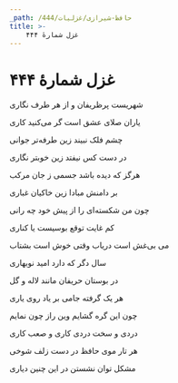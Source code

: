 ```yaml
---
_path: /حافظ-شیرازی/غزلیات/444
title: >-
    غزل شمارهٔ ۴۴۴
---
```

# غزل شمارهٔ ۴۴۴

<div class="b" id="bn1"><div class="m1"><p>شهریست پرظریفان و از هر طرف نگاری</p></div>
<div class="m2"><p>یاران صلای عشق است گر می‌کنید کاری</p></div></div>
<div class="b" id="bn2"><div class="m1"><p>چشم فلک نبیند زین طرفه‌تر جوانی</p></div>
<div class="m2"><p>در دست کس نیفتد زین خوبتر نگاری</p></div></div>
<div class="b" id="bn3"><div class="m1"><p>هرگز که دیده باشد جسمی ز جان مرکب</p></div>
<div class="m2"><p>بر دامنش مبادا زین خاکیان غباری</p></div></div>
<div class="b" id="bn4"><div class="m1"><p>چون من شکسته‌ای را از پیش خود چه رانی</p></div>
<div class="m2"><p>کم غایت توقع بوسیست یا کناری</p></div></div>
<div class="b" id="bn5"><div class="m1"><p>می بی‌غش است دریاب وقتی خوش است بشتاب</p></div>
<div class="m2"><p>سال دگر که دارد امید نوبهاری</p></div></div>
<div class="b" id="bn6"><div class="m1"><p>در بوستان حریفان مانند لاله و گل</p></div>
<div class="m2"><p>هر یک گرفته جامی بر یاد روی یاری</p></div></div>
<div class="b" id="bn7"><div class="m1"><p>چون این گره گشایم وین راز چون نمایم</p></div>
<div class="m2"><p>دردی و سخت دردی کاری و صعب کاری</p></div></div>
<div class="b" id="bn8"><div class="m1"><p>هر تار موی حافظ در دست زلف شوخی</p></div>
<div class="m2"><p>مشکل توان نشستن در این چنین دیاری</p></div></div>

